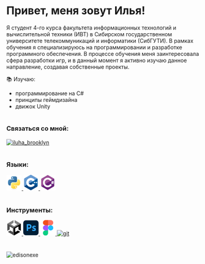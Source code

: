 <h1 align="left">Привет, меня зовут Илья!</h1>

Я студент 4-го курса факультета информационных технологий и вычислительной техники (ИВТ) в Сибирском государственном университете телекоммуникаций и информатики (СибГУТИ). В рамках обучения я специализируюсь на программировании и разработке программного обеспечения.
В процессе обучения меня заинтересовала сфера разработки игр, и в данный момент я активно изучаю данное направление, создавая собственные проекты.

📚 Изучаю:
  * программирование на C# 
  * принципы геймдизайна
  * движок Unity

#
<h3 align="left">Связаться со мной:</h3>
<p align="left">
<a href="https://fb.com/iluha_brooklyn" target="blank"><img align="center" src="https://raw.githubusercontent.com/rahuldkjain/github-profile-readme-generator/master/src/images/icons/Social/facebook.svg" alt="iluha_brooklyn" height="30" width="40" /></a>
</p>

#
<h3 align="left">Языки:</h3>
<p align="left"> <a href="https://www.python.org" target="_blank" rel="noreferrer"> <img src="https://raw.githubusercontent.com/devicons/devicon/master/icons/python/python-original.svg" alt="python" width="40" height="40"/> </a> <a href="https://www.w3schools.com/cpp/" target="_blank" rel="noreferrer"> <img src="https://raw.githubusercontent.com/devicons/devicon/master/icons/cplusplus/cplusplus-original.svg" alt="cplusplus" width="40" height="40"/> </a> <a href="https://www.w3schools.com/cs/" target="_blank" rel="noreferrer"> <img src="https://raw.githubusercontent.com/devicons/devicon/master/icons/csharp/csharp-original.svg" alt="csharp" width="40" height="40"/> </a>

#
<h3 align="left">Инструменты:</h3>
<a href="https://unity.com/" target="_blank" rel="noreferrer"> <img src="https://raw.githubusercontent.com/devicons/devicon/master/icons/unity/unity-original.svg" alt="unity" width="40" height="40"/> </a> <a href="https://www.photoshop.com/en" target="_blank" rel="noreferrer"> <img src="https://raw.githubusercontent.com/devicons/devicon/master/icons/photoshop/photoshop-original.svg" alt="photoshop" width="40" height="40"/> </a> <a href="https://www.figma.com/" target="_blank" rel="noreferrer"> <img src="https://raw.githubusercontent.com/devicons/devicon/master/icons/figma/figma-original.svg" alt="figma" width="40" height="40"/> </a> <a href="https://git-scm.com/" target="_blank" rel="noreferrer"> <img src="https://www.vectorlogo.zone/logos/git-scm/git-scm-icon.svg" alt="git" width="40" height="40"/> </a> </p>

#
<p align="left"> <img src="https://komarev.com/ghpvc/?username=edisonexe&label=Profile%20views&color=019ac1&style=flat" alt="edisonexe" /> </p

